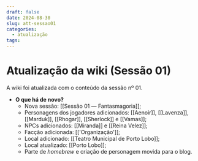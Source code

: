 ```yaml
---
draft: false
date: 2024-08-30
slug: att-sessao01
categories:
  - atualização
tags:
---
```



# Atualização da wiki (Sessão 01)

A wiki foi atualizada com o conteúdo da sessão nº 01.

<!-- more -->

- **O que há de novo?**
	- Nova sessão: [[Sessão 01 ― Fantasmagoria]];
	- Personagens dos jogadores adicionados: [[Aenoir]], [[Lavenza]], [[Marduk]], [[Rhogar]], [[Sherlock]] e [[Vamas]];
	- NPCs adicionados: [[Miranda]] e [[Reina Velez]];
	- Facção adicionada: [['Organização']];
	- Local adicionado: [[Teatro Municipal de Porto Lobo]];
	- Local atualizado: [[Porto Lobo]];
	- Parte de *homebrew* e criação de personagem movida para o blog.